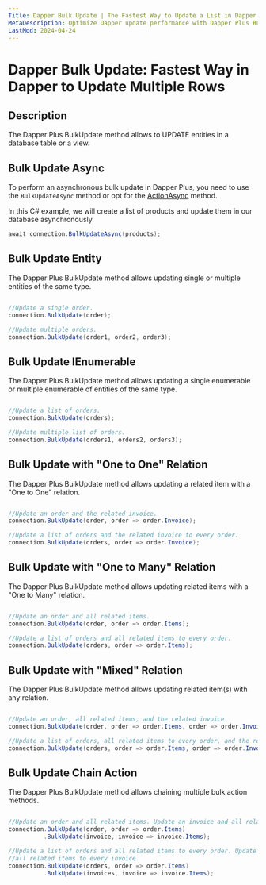 ```yaml
---
Title: Dapper Bulk Update | The Fastest Way to Update a List in Dapper
MetaDescription: Optimize Dapper update performance with Dapper Plus Bulk Update Extensions. Easily update multiple rows in a database from a list with customizable options. Improve your database operations - try it now.
LastMod: 2024-04-24
---
```


# Dapper Bulk Update: Fastest Way in Dapper to Update Multiple Rows

## Description

The Dapper Plus BulkUpdate method allows to UPDATE entities in a database table or a view.

## Bulk Update Async

To perform an asynchronous bulk update in Dapper Plus, you need to use the `BulkUpdateAsync` method or opt for the [ActionAsync](/async-action) method.

In this C# example, we will create a list of products and update them in our database asynchronously.

```csharp
await connection.BulkUpdateAsync(products);
```

## Bulk Update Entity

The Dapper Plus BulkUpdate method allows updating single or multiple entities of the same type.


```csharp

//Update a single order.
connection.BulkUpdate(order);

//Update multiple orders.
connection.BulkUpdate(order1, order2, order3);
```

## Bulk Update IEnumerable<TEntity>

The Dapper Plus BulkUpdate method allows updating a single enumerable or multiple enumerable of entities of the same type.


```csharp

//Update a list of orders.
connection.BulkUpdate(orders);

//Update multiple list of orders.
connection.BulkUpdate(orders1, orders2, orders3);
```

## Bulk Update with "One to One" Relation

The Dapper Plus BulkUpdate method allows updating a related item with a "One to One" relation.


```csharp

//Update an order and the related invoice.
connection.BulkUpdate(order, order => order.Invoice);

//Update a list of orders and the related invoice to every order.
connection.BulkUpdate(orders, order => order.Invoice);
```

## Bulk Update with "One to Many" Relation

The Dapper Plus BulkUpdate method allows updating related items with a "One to Many" relation.


```csharp

//Update an order and all related items.
connection.BulkUpdate(order, order => order.Items);

//Update a list of orders and all related items to every order.
connection.BulkUpdate(orders, order => order.Items);
```

## Bulk Update with "Mixed" Relation

The Dapper Plus BulkUpdate method allows updating related item(s) with any relation.


```csharp

//Update an order, all related items, and the related invoice.
connection.BulkUpdate(order, order => order.Items, order => order.Invoice);

//Update a list of orders, all related items to every order, and the related invoice to every order.
connection.BulkUpdate(orders, order => order.Items, order => order.Invoice);
```

## Bulk Update Chain Action

The Dapper Plus BulkUpdate method allows chaining multiple bulk action methods.


```csharp

//Update an order and all related items. Update an invoice and all related invoice items.
connection.BulkUpdate(order, order => order.Items)
          .BulkUpdate(invoice, invoice => invoice.Items);

//Update a list of orders and all related items to every order. Update a list of invoices and 
//all related items to every invoice.
connection.BulkUpdate(orders, order => order.Items)
          .BulkUpdate(invoices, invoice => invoice.Items);

```

